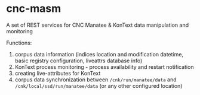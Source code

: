 # cnc-masm

A set of REST services for CNC Manatee & KonText data manipulation and monitoring

Functions:

1. corpus data information (indices location and modification datetime, basic registry configuration, liveattrs database info)
1. KonText process monitoring - process availability and restart notification
1. creating live-attributes for KonText
1. corpus data synchronization between `/cnk/run/manatee/data` and `/cnk/local/ssd/run/manatee/data`
   (or any other configured location)